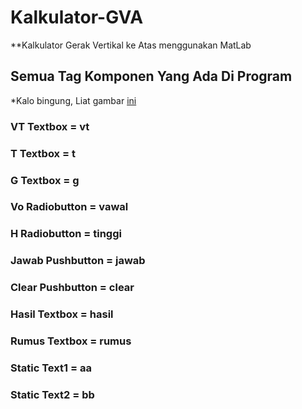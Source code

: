 # Kalkulator-GVA
**Kalkulator Gerak Vertikal ke Atas menggunakan MatLab

## Semua Tag Komponen Yang Ada Di Program

*Kalo bingung, Liat gambar [ini](https://drive.google.com/file/d/1F_5-wXwhBpWKIh0je1M_vyLb6VUXUTAy/view?usp=sharing)

### VT Textbox = vt
### T Textbox = t
### G Textbox = g

### Vo Radiobutton = vawal
### H Radiobutton = tinggi

### Jawab Pushbutton = jawab
### Clear Pushbutton = clear

### Hasil Textbox = hasil
### Rumus Textbox = rumus

### Static Text1 = aa
### Static Text2 = bb
